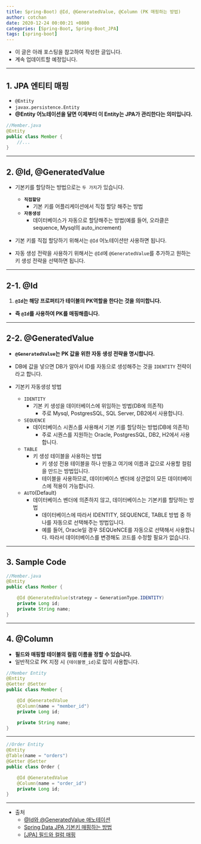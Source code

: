 ```yaml
---
title: Spring-Boot) @Id, @GeneratedValue, @Column (PK 매핑하는 방법)
author: cotchan 
date: 2020-12-24 00:00:21 +0800 
categories: [Spring-Boot, Spring-Boot_JPA]
tags: [spring-boot] 
---
```


+ 이 글은 아래 포스팅을 참고하여 작성한 글입니다. 
+ 계속 업데이트할 예정입니다.

---


## 1. JPA 엔티티 매핑

+ `@Entity`
+ `javax.persistence.Entity`
+ **@Entity 어노테이션을 달면 이제부터 이 Entity는 JPA가 관리한다는 의미입니다.**

```java
//Member.java
@Entity
public class Member {
    //...
}
```

---

## 2. @Id, @GeneratedValue

+ 기본키를 할당하는 방법으로는 `두 가지`가 있습니다.
  + **`직접할당`**
    + 기본 키를 어플리케이션에서 직접 할당 해주는 방법
  + **`자동생성`**
    + 데이터베이스가 자동으로 할당해주는 방법(예를 들어, 오라클은 sequence, Mysql의 auto_increment)

+ 기본 키를 직접 할당하기 위해서는 `@Id` 어노테이션만 사용하면 됩니다.
+ 자동 생성 전략을 사용하기 위해서는 `@Id`에 `@GeneratedValue`를 추가하고 원하는 키 생성 전략을 선택하면 됩니다.

---

## 2-1. @Id 

1. **`@Id`는 해당 프로퍼티가 테이블의 PK역할을 한다는 것을 의미합니다.**
  +  **즉 `@Id`를 사용하여 PK를 매핑해줍니다.**

---

## 2-2. @GeneratedValue
  
+ **`@GeneratedValue`는 PK 값을 위한 자동 생성 전략을 명시합니다.** 
+ DB에 값을 넣으면 DB가 알아서 ID를 자동으로 생성해주는 것을 `IDENTITY` 전략이라고 합니다.


+ 기본키 자동생성 방법
  + `IDENTITY`
    + 기본 키 생성을 데이터베이스에 위임하는 방법(DB에 의존적)
      +  주로 Mysql, PostgresSQL, SQL Server, DB2에서 사용합니다.  
  + `SEQUENCE`
    + 데이터베이스 시퀀스를 사용해서 기본 키를 할당하는 방법(DB에 의존적)
      + 주로 시퀀스를 지원하는 Oracle, PostgresSQL, DB2, H2에서 사용합니다.
  + `TABLE`
    + 키 생성 테이블을 사용하는 방법
      + 키 생성 전용 테이블을 하나 만들고 여기에 이름과 값으로 사용할 컬럼을 만드는 방법입니다. 
      + 테이블을 사용하므로, 데이터베이스 벤더에 상관없이 모든 데이터베이스에 적용이 가능합니다.
  + `AUTO`(Default)
    + 데이터베이스 벤더에 의존하지 않고, 데이터베이스는 기본키를 할당하는 방법
      + 데이터베이스에 따라서 IDENTITY, SEQUENCE, TABLE 방법 중 하나를 자동으로 선택해주는 방법입니다.
      + 예를 들어, Oracle일 경우 SEQUeNCE를 자동으로 선택해서 사용합니다. 따라서 데이터베이스를 변경해도 코드를 수정할 필요가 없습니다.

---

## 3. Sample Code

```java
//Member.java
@Entity
public class Member {

    @Id @GeneratedValue(strategy = GenerationType.IDENTITY)
    private Long id;
    private String name;
}
```

---

## 4. @Column

+ **필드와 매핑할 테이블의 컬럼 이름을 정할 수 있습니다.**
+ 일반적으로 PK 지정 시 `{테이블명_id}`로 많이 사용합니다.


```java
//Member Entity
@Entity
@Getter @Setter
public class Member {

    @Id @GeneratedValue
    @Column(name = "member_id")
    private Long id;

    private String name;
}
```

---

```java
//Order Entity
@Entity
@Table(name = "orders")
@Getter @Setter
public class Order {

    @Id @GeneratedValue
    @Column(name = "order_id")
    private Long id;
}
```

---

+ 출처
  + [@Id와 @GeneratedValue 애노테이션](https://jsaver.tistory.com/entry/Id%EC%99%80-GeneratedValue-%EC%95%A0%EB%85%B8%ED%85%8C%EC%9D%B4%EC%85%98)
  + [Spring Data JPA 기본키 매핑하는 방법](https://ithub.tistory.com/24)
  + [[JPA] 필드와 컬럼 매핑](https://ict-nroo.tistory.com/113)
